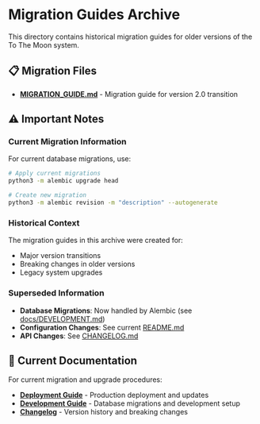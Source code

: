 # Migration Guides Archive

This directory contains historical migration guides for older versions of the To The Moon system.

## 📋 Migration Files

- **[MIGRATION_GUIDE.md](MIGRATION_GUIDE.md)** - Migration guide for version 2.0 transition

## ⚠️ Important Notes

### Current Migration Information
For current database migrations, use:
```bash
# Apply current migrations
python3 -m alembic upgrade head

# Create new migration
python3 -m alembic revision -m "description" --autogenerate
```

### Historical Context
The migration guides in this archive were created for:
- Major version transitions
- Breaking changes in older versions
- Legacy system upgrades

### Superseded Information
- **Database Migrations**: Now handled by Alembic (see [docs/DEVELOPMENT.md](../../docs/DEVELOPMENT.md))
- **Configuration Changes**: See current [README.md](../../README.md#configuration)
- **API Changes**: See [CHANGELOG.md](../../CHANGELOG.md)

## 🔗 Current Documentation

For current migration and upgrade procedures:
- **[Deployment Guide](../../docs/DEPLOYMENT.md)** - Production deployment and updates
- **[Development Guide](../../docs/DEVELOPMENT.md)** - Database migrations and development setup
- **[Changelog](../../CHANGELOG.md)** - Version history and breaking changes
